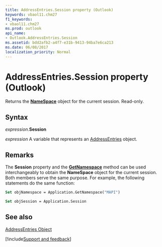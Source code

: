 ```yaml
---
title: AddressEntries.Session property (Outlook)
keywords: vbaol11.chm27
f1_keywords:
- vbaol11.chm27
ms.prod: outlook
api_name:
- Outlook.AddressEntries.Session
ms.assetid: bdd2afb2-a4f7-e31b-9413-94ba7e6ca213
ms.date: 06/08/2017
localization_priority: Normal
---
```



# AddressEntries.Session property (Outlook)

Returns the  **[NameSpace](Outlook.NameSpace.md)** object for the current session. Read-only.


## Syntax

_expression_.**Session**

_expression_ A variable that represents an [AddressEntries](Outlook.AddressEntries.md) object.


## Remarks

The  **Session** property and the **[GetNamespace](Outlook.Application.GetNamespace.md)** method can be used interchangeably to obtain the **NameSpace** object for the current session. Both members serve the same purpose. For example, the following statements do the same function:


```vb
Set objNamespace = Application.GetNamespace("MAPI") 
```


```vb
Set objSession = Application.Session
```


## See also


[AddressEntries Object](Outlook.AddressEntries.md)

[!include[Support and feedback](~/includes/feedback-boilerplate.md)]